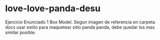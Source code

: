 # love-love-panda-desu
Ejercicio Enunciado 1 Box Model.
Segun imagen de referencia en carpeta docs usar estilo para maquetear sitio panda panda, debe quedar los mas similar posible.
